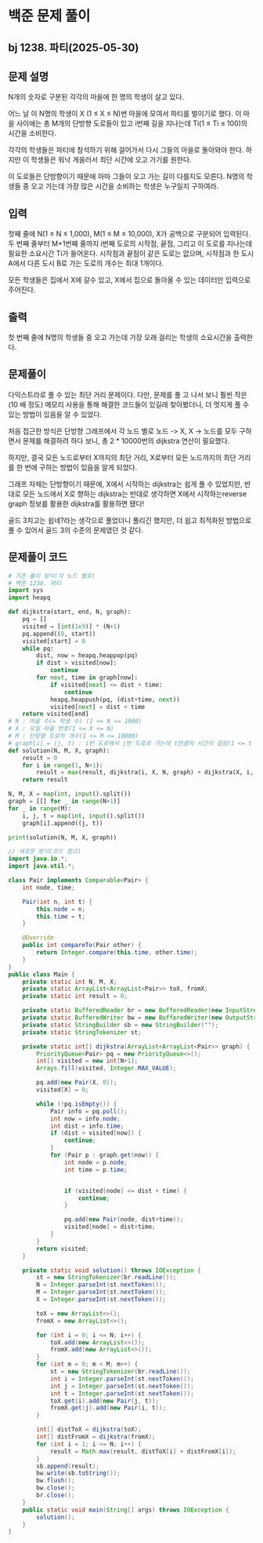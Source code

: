 # 백준 문제 풀이

## bj 1238. 파티(2025-05-30)

## 문제 설명

N개의 숫자로 구분된 각각의 마을에 한 명의 학생이 살고 있다.

어느 날 이 N명의 학생이 X (1 ≤ X ≤ N)번 마을에 모여서 파티를 벌이기로 했다. 이 마을 사이에는 총 M개의 단방향 도로들이 있고 i번째 길을 지나는데 Ti(1 ≤ Ti ≤ 100)의 시간을 소비한다.

각각의 학생들은 파티에 참석하기 위해 걸어가서 다시 그들의 마을로 돌아와야 한다. 하지만 이 학생들은 워낙 게을러서 최단 시간에 오고 가기를 원한다.

이 도로들은 단방향이기 때문에 아마 그들이 오고 가는 길이 다를지도 모른다. N명의 학생들 중 오고 가는데 가장 많은 시간을 소비하는 학생은 누구일지 구하여라.

## 입력

첫째 줄에 N(1 ≤ N ≤ 1,000), M(1 ≤ M ≤ 10,000), X가 공백으로 구분되어 입력된다. 두 번째 줄부터 M+1번째 줄까지 i번째 도로의 시작점, 끝점, 그리고 이 도로를 지나는데 필요한 소요시간 Ti가 들어온다. 시작점과 끝점이 같은 도로는 없으며, 시작점과 한 도시 A에서 다른 도시 B로 가는 도로의 개수는 최대 1개이다.

모든 학생들은 집에서 X에 갈수 있고, X에서 집으로 돌아올 수 있는 데이터만 입력으로 주어진다.

## 출력

첫 번째 줄에 N명의 학생들 중 오고 가는데 가장 오래 걸리는 학생의 소요시간을 출력한다.

## 문제풀이

다익스트라로 풀 수 있는 최단 거리 문제이다. 다만, 문제를 풀 고 나서 보니 훨씬 작은(10 배 정도) 메모리 사용을 통해 해결한 코드들이 있길래 찾아봤더니, 더 멋지게 풀 수 있는 방법이 있음을 알 수 있었다.

처음 접근한 방식은 단방향 그래프에서 각 노드 별로 노드 -> X, X -> 노드를 모두 구하면서 문제를 해결하려 하다 보니, 총 2 \* 10000번의 dijkstra 연산이 필요했다.

하지만, 결국 모든 노드로부터 X까지의 최단 거리, X로부터 모든 노드까지의 최단 거리를 한 번에 구하는 방법이 있음을 알게 되었다.

그래프 자체는 단방향이기 때문에, X에서 시작하는 dijkstra는 쉽게 풀 수 있었지만, 반대로 모든 노드에서 X로 향하는 dijkstra는 반대로 생각하면 X에서 시작하는reverse graph 정보를 활용한 dijkstra를 활용하면 됐다!

골드 3치고는 쉽네?라는 생각으로 풀었더니 풀리긴 했지만, 더 쉽고 최적화된 방법으로 풀 수 있어서 골드 3의 수준의 문제였던 것 같다.

## 문제풀이 코드

```python
# 기존 풀이 방식(각 노드 별로)
# 백준 1238. 파티
import sys
import heapq

def dijkstra(start, end, N, graph):
    pq = []
    visited = [int(1e9)] * (N+1)
    pq.append((0, start))
    visited[start] = 0
    while pq:
        dist, now = heapq.heappop(pq)
        if dist > visited[now]:
            continue
        for next, time in graph[now]:
            if visited[next] <= dist + time:
                continue
            heapq.heappush(pq, (dist+time, next))
            visited[next] = dist + time
    return visited[end]
# N : 마을 수(= 학생 수) (1 <= N <= 1000)
# X : 모일 마을 번호(1 <= X <= N)
# M : 단방향 도로의 개수(1 <= M <= 10000)
# graph[i] = (j, t) : i번 도로에서 j번 도로로 가는데 t만큼의 시간이 걸림(1 <= t <= 100)
def solution(N, M, X, graph):
    result = 0
    for i in range(1, N+1):
        result = max(result, dijkstra(i, X, N, graph) + dijkstra(X, i, N, graph))
    return result

N, M, X = map(int, input().split())
graph = [[] for _ in range(N+1)]
for _ in range(M):
    i, j, t = map(int, input().split())
    graph[i].append((j, t))

print(solution(N, M, X, graph))
```

```java
// 새로운 방식(코드 참고)
import java.io.*;
import java.util.*;

class Pair implements Comparable<Pair> {
    int node, time;

    Pair(int n, int t) {
        this.node = n;
        this.time = t;
    }

    @Override
    public int compareTo(Pair other) {
        return Integer.compare(this.time, other.time);
    }
}
public class Main {
    private static int N, M, X;
    private static ArrayList<ArrayList<Pair>> toX, fromX;
    private static int result = 0;

    private static BufferedReader br = new BufferedReader(new InputStreamReader(System.in));
    private static BufferedWriter bw = new BufferedWriter(new OutputStreamWriter(System.out));
    private static StringBuilder sb = new StringBuilder("");
    private static StringTokenizer st;

    private static int[] dijkstra(ArrayList<ArrayList<Pair>> graph) {
        PriorityQueue<Pair> pq = new PriorityQueue<>();
        int[] visited = new int[N+1];
        Arrays.fill(visited, Integer.MAX_VALUE);

        pq.add(new Pair(X, 0));
        visited[X] = 0;

        while (!pq.isEmpty()) {
            Pair info = pq.poll();
            int now = info.node;
            int dist = info.time;
            if (dist > visited[now]) {
                continue;
            }
            for (Pair p : graph.get(now)) {
                int node = p.node;
                int time = p.time;


                if (visited[node] <= dist + time) {
                    continue;
                }

                pq.add(new Pair(node, dist+time));
                visited[node] = dist+time;
            }
        }
        return visited;
    }

    private static void solution() throws IOException {
        st = new StringTokenizer(br.readLine());
        N = Integer.parseInt(st.nextToken());
        M = Integer.parseInt(st.nextToken());
        X = Integer.parseInt(st.nextToken());

        toX = new ArrayList<>();
        fromX = new ArrayList<>();

        for (int i = 0; i <= N; i++) {
            toX.add(new ArrayList<>());
            fromX.add(new ArrayList<>());
        }
        for (int m = 0; m < M; m++) {
            st = new StringTokenizer(br.readLine());
            int i = Integer.parseInt(st.nextToken());
            int j = Integer.parseInt(st.nextToken());
            int t = Integer.parseInt(st.nextToken());
            toX.get(i).add(new Pair(j, t));
            fromX.get(j).add(new Pair(i, t));
        }

        int[] distToX = dijkstra(toX);
        int[] distFromX = dijkstra(fromX);
        for (int i = 1; i <= N; i++) {
            result = Math.max(result, distToX[i] + distFromX[i]);
        }
        sb.append(result);
        bw.write(sb.toString());
        bw.flush();
        bw.close();
        br.close();
    }
    public static void main(String[] args) throws IOException {
        solution();
    }
}

```
